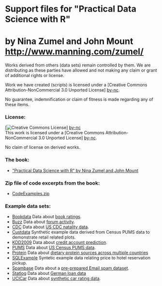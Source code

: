 # Support files for "Practical Data Science with R" 
# by Nina Zumel and John Mount http://www.manning.com/zumel/

Works derived from others (data sets) remain controlled by them.  We are distributing as these parties have allowed and not making any claim or grant of additional rights or license.

Work we have created (scripts) is licensed under a [Creative Commons Attribution-NonCommercial 3.0 Unported License] [by-nc].

No guarantee, indemnification or claim of fitness is made regarding any of these items.


### License: 

[![Creative Commons License](http://i.creativecommons.org/l/by-nc/3.0/88x31.png)] [by-nc]  
This work is licensed under a [Creative Commons Attribution-NonCommercial 3.0 Unported License] [by-nc].

No claim of license on derived works.

### The book:

 * ["Practical Data Science with R" by Nina Zumel and John Mount](http://affiliate.manning.com/idevaffiliate.php?id=1273_360)
 

### Zip file of code excerpts from the book:

 * [CodeExamples.zip](CodeExamples.zip)

### Example data sets:

 * [Bookdata](Bookdata) Data about  [book ratings](http://www.informatik.uni-freiburg.de/~cziegler/BX/).
 * [Buzz](Buzz) Data about  [forum activity](http://ama.liglab.fr/datasets/buzz/).
 * [CDC](CDC) Data about  [US CDC natality data](http://www.cdc.gov/nchs/data_access/Vitalstatsonline.htm).
 * [Custdata](Custdata) Synthetic example data derived from Census PUMS data to demonstrate retail related plots.
 * [KDD2009](KDD2009) Data about  [credit account prediction](http://www.sigkdd.org/kdd-cup-2009-customer-relationship-prediction).
 * [PUMS](PUMS) Data about  [US Census PUMS data](http://www.census.gov/acs/www/data_documentation/pums_data/).
 * [Protein](Protein) Data about  [dietary protein sources across multiple countries](http://lib.stat.cmu.edu/DASL/Datafiles/Protein.html)
 * [SQLExample](SQLExample) Syntetic example data relating price to hotel reservation pickup.
 * [Spambase](Spambase) Data about  a [pre-prepared Email spam dataset](http://archive.ics.uci.edu/ml/datasets/Spambase).
 * [Statlog](Statlog) Data about  [German loan data](http://archive.ics.uci.edu/ml/machine-learning-databases/statlog/german/)
 * [UCICar](UCICar) Data about [synthetic car rating data](http://archive.ics.uci.edu/ml/machine-learning-databases/car/).


  [by-nc]: http://creativecommons.org/licenses/by-nc/3.0/ "Attribution-NonCommercial 3.0 Unported (CC BY-NC 3.0)"
